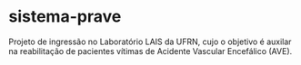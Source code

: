 # sistema-prave
Projeto de ingressão no Laboratório LAIS da UFRN, cujo o objetivo é auxilar na reabilitação de pacientes vítimas de Acidente Vascular Encefálico (AVE). 
